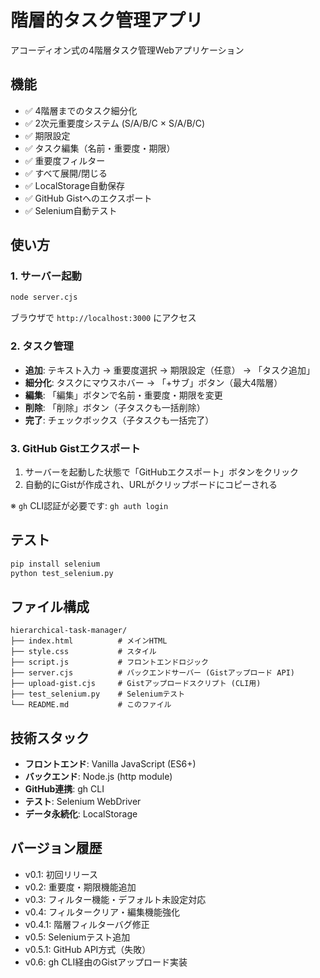 # 階層的タスク管理アプリ

アコーディオン式の4階層タスク管理Webアプリケーション

## 機能

- ✅ 4階層までのタスク細分化
- ✅ 2次元重要度システム (S/A/B/C × S/A/B/C)
- ✅ 期限設定
- ✅ タスク編集（名前・重要度・期限）
- ✅ 重要度フィルター
- ✅ すべて展開/閉じる
- ✅ LocalStorage自動保存
- ✅ GitHub Gistへのエクスポート
- ✅ Selenium自動テスト

## 使い方

### 1. サーバー起動

```bash
node server.cjs
```

ブラウザで `http://localhost:3000` にアクセス

### 2. タスク管理

- **追加**: テキスト入力 → 重要度選択 → 期限設定（任意） → 「タスク追加」
- **細分化**: タスクにマウスホバー → 「+サブ」ボタン（最大4階層）
- **編集**: 「編集」ボタンで名前・重要度・期限を変更
- **削除**: 「削除」ボタン（子タスクも一括削除）
- **完了**: チェックボックス（子タスクも一括完了）

### 3. GitHub Gistエクスポート

1. サーバーを起動した状態で「GitHubエクスポート」ボタンをクリック
2. 自動的にGistが作成され、URLがクリップボードにコピーされる

※ `gh` CLI認証が必要です: `gh auth login`

## テスト

```bash
pip install selenium
python test_selenium.py
```

## ファイル構成

```
hierarchical-task-manager/
├── index.html          # メインHTML
├── style.css           # スタイル
├── script.js           # フロントエンドロジック
├── server.cjs          # バックエンドサーバー (Gistアップロード API)
├── upload-gist.cjs     # Gistアップロードスクリプト (CLI用)
├── test_selenium.py    # Seleniumテスト
└── README.md           # このファイル
```

## 技術スタック

- **フロントエンド**: Vanilla JavaScript (ES6+)
- **バックエンド**: Node.js (http module)
- **GitHub連携**: gh CLI
- **テスト**: Selenium WebDriver
- **データ永続化**: LocalStorage

## バージョン履歴

- v0.1: 初回リリース
- v0.2: 重要度・期限機能追加
- v0.3: フィルター機能・デフォルト未設定対応
- v0.4: フィルタークリア・編集機能強化
- v0.4.1: 階層フィルターバグ修正
- v0.5: Seleniumテスト追加
- v0.5.1: GitHub API方式（失敗）
- v0.6: gh CLI経由のGistアップロード実装
